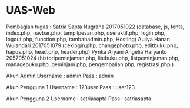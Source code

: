 # UAS-Web
Pembagian tugas :
Satria Sapta Nugraha 2017051022 (database, js, fonts, index.php, navbar.php, tampilpesan.php, useraktif.php, login.php, logout.php, function.php, tambahadmin.php, Hosting)
Aullya Hanan Wulandari 2017051079 (ceklogin.php, changephoto.php, editbuku.php, hapus.php, head.php, header.php)
Pynka Aryani Angelia Haryanto 2057051024 (historipeminjaman.php, listbuku.php, listpeminjaman.php, managebuku.php, peminjam.php, pengembalian.php, registrasi.php,)

Akun Admin 
Username : admin
Pass : admin

Akun Pengguna 1
Username : 123user
Pass : user123


Akun Pengguna 2
Username : satriasapta
Pass     : satriasapta
